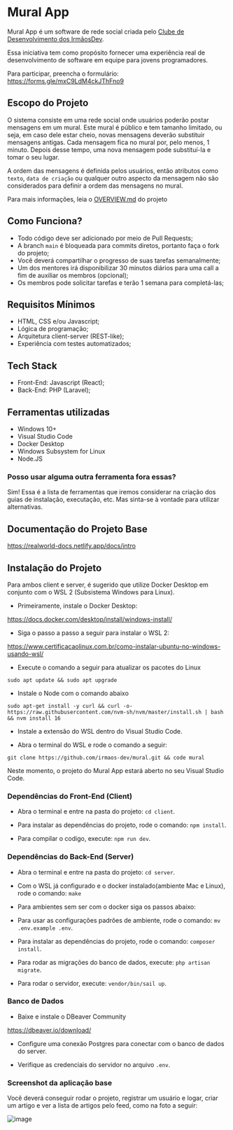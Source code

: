 # Mural App

Mural App é um software de rede social criada pelo <u>Clube de Desenvolvimento dos IrmãosDev</u>.

Essa iniciativa tem como propósito fornecer uma experiência real de desenvolvimento de software em equipe para jovens programadores.

Para participar, preencha o formulário: https://forms.gle/mxC9LdM4ckJThFno9 

## Escopo do Projeto

O sistema consiste em uma rede social onde usuários poderão postar mensagens em um mural. Este mural é público e tem tamanho limitado, ou seja, em caso dele estar cheio, novas mensagens deverão substituir mensagens antigas. Cada mensagem fica no mural por, pelo menos, 1 minuto. Depois desse tempo, uma nova mensagem pode substituí-la e tomar o seu lugar.

A ordem das mensagens é definida pelos usuários, então atributos como `texto`, `data de criação` ou qualquer outro aspecto da mensagem não são considerados para definir a ordem das mensagens no mural.

Para mais informações, leia o [OVERVIEW.md](https://github.com/irmaos-dev/mural/blob/main/docs/OVERVIEW.md) do projeto

[//]: # "Marcelo, seria bom se você colocasse um print daquele protótipo que você mostrou em live."

## Como Funciona?

- Todo código deve ser adicionado por meio de Pull Requests;
- A branch `main` é bloqueada para commits diretos, portanto faça o fork do projeto;
- Você deverá compartilhar o progresso de suas tarefas semanalmente;
- Um dos mentores irá disponibilizar 30 minutos diários para uma call a fim de auxiliar os membros (opcional);
- Os membros pode solicitar tarefas e terão 1 semana para completá-las;

## Requisitos Mínimos

- HTML, CSS e/ou Javascript;
- Lógica de programação;
- Arquitetura client-server (REST-like);
- Experiência com testes automatizados;

## Tech Stack

- Front-End: Javascript (React);
- Back-End: PHP (Laravel);

## Ferramentas utilizadas

- Windows 10+
- Visual Studio Code
- Docker Desktop
- Windows Subsystem for Linux
- Node.JS

### Posso usar alguma outra ferramenta fora essas?

Sim! Essa é a lista de ferramentas que iremos considerar na criação dos guias de instalação, executação, etc. Mas sinta-se à vontade para utilizar alternativas.

## Documentação do Projeto Base

https://realworld-docs.netlify.app/docs/intro

## Instalação do Projeto

Para ambos client e server, é sugerido que utilize Docker Desktop em conjunto com o WSL 2 (Subsistema Windows para Linux).

- Primeiramente, instale o Docker Desktop:

https://docs.docker.com/desktop/install/windows-install/

- Siga o passo a passo a seguir para instalar o WSL 2:

https://www.certificacaolinux.com.br/como-instalar-ubuntu-no-windows-usando-wsl/

- Execute o comando a seguir para atualizar os pacotes do Linux

```sudo apt update && sudo apt upgrade```

- Instale o Node com o comando abaixo

```sudo apt-get install -y curl && curl -o- https://raw.githubusercontent.com/nvm-sh/nvm/master/install.sh | bash && nvm install 16```

- Instale a extensão do WSL dentro do Visual Studio Code.

- Abra o terminal do WSL e rode o comando a seguir:

`git clone https://github.com/irmaos-dev/mural.git && code mural`

Neste momento, o projeto do Mural App estará aberto no seu Visual Studio Code.

### Dependências do Front-End (Client)

- Abra o terminal e entre na pasta do projeto: `cd client`.

- Para instalar as dependências do projeto, rode o comando: `npm install`.

- Para compilar o codigo, execute: `npm run dev`.

### Dependências do Back-End (Server)

- Abra o terminal e entre na pasta do projeto: `cd server`.

- Com o WSL já configurado e o docker instalado(ambiente Mac e Linux), rode o comando: `make`

- Para ambientes sem ser com o docker siga os passos abaixo:

- Para usar as configurações padrões de ambiente, rode o comando: `mv .env.example .env`.

- Para instalar as dependências do projeto, rode o comando: `composer install`.

- Para rodar as migrações do banco de dados, execute: `php artisan migrate`.

- Para rodar o servidor, execute: `vendor/bin/sail up`.

### Banco de Dados

- Baixe e instale o DBeaver Community

https://dbeaver.io/download/

- Configure uma conexão Postgres para conectar com o banco de dados do server.

- Verifique as credenciais do servidor no arquivo `.env`.

### Screenshot da aplicação base

Você deverá conseguir rodar o projeto, registrar um usuário e logar, criar um artigo e ver a lista de artigos pelo feed, como na foto a seguir:

![image](https://github.com/user-attachments/assets/799d67bf-150d-46e4-9543-ed5d8f266edf)
